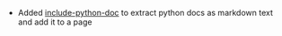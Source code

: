 * Added [include-python-doc](snippets/python#doc-string) to extract python docs as markdown text and add it to a page